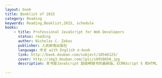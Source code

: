 ```yaml
---
layout: book
title: Booklist of 2015
category: Reading
keywords: Reading,Booklist,2015, schedule
books: 
    - title: Professional JavaScript for Web Developers
      status: reading      
      author: Nicholas C. Zakas
      publisher: 人民邮电出版社
      language: 中文 with English e-book
      link: http://book.douban.com/subject/10546125/      
      cover: http://img3.douban.com/lpic/s8958650.jpg
      description: 本书是JavaScript 超级畅销书的最新版。ECMAScript 5 和HTML5 在标准之争中双双胜出，使大量专有实现和客户端扩展正式进入规范，同时也为JavaScript 增添了很多适应未来发展的新特性。本书这一版除增加5 章全新内容外，其他章节也有较大幅度的增补和修订，新内容篇幅约占三分之一。全书从JavaScript 语言实现的各个组成部分——语言核心、DOM、BOM、事件模型讲起，深入浅出地探讨了面向对象编程、Ajax 与Comet 服务器端通信，HTML5 表单、媒体、Canvas（包括WebGL）及Web Workers、地理定位、跨文档传递消息、客户端存储（包括IndexedDB）等新API，还介绍了离线应用和与维护、性能、部署相关的最佳开发实践。本书附录展望了未来的API 和ECMAScript Harmony 规范。
  
---
```



     
  